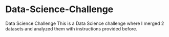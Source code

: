 # Data-Science-Challenge
Data Science Challenge
This is a Data Science challenge where I merged 2 datasets and analyzed them with instructions provided before.
